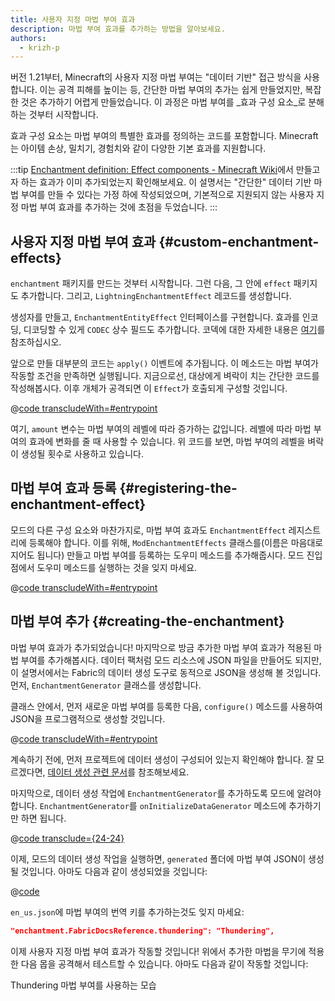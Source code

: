 ```yaml
---
title: 사용자 지정 마법 부여 효과
description: 마법 부여 효과를 추가하는 방법을 알아보세요.
authors:
  - krizh-p
---
```


버전 1.21부터, Minecraft의 사용자 지정 마법 부여는 "데이터 기반" 접근 방식을 사용합니다. 이는 공격 피해를 높이는 등, 간단한 마법 부여의 추가는 쉽게 만들었지만, 복잡한 것은 추가하기 어렵게 만들었습니다. 이 과정은 마법 부여를 _효과 구성 요소_로 분해하는 것부터 시작합니다.

효과 구성 요소는 마법 부여의 특별한 효과를 정의하는 코드를 포함합니다. Minecraft는 아이템 손상, 밀치기, 경험치와 같이 다양한 기본 효과를 지원합니다.

:::tip
[Enchantment definition: Effect components - Minecraft Wiki](https://minecraft.wiki/w/Enchantment_definition#Effect_components)에서 만들고자 하는 효과가 이미 추가되었는지 확인해보세요. 이 설명서는 "간단한" 데이터 기반 마법 부여를 만들 수 있다는 가정 하에 작성되었으며, 기본적으로 지원되지 않는 사용자 지정 마법 부여 효과를 추가하는 것에 초점을 두었습니다.
:::

## 사용자 지정 마법 부여 효과 {#custom-enchantment-effects}

`enchantment` 패키지를 만드는 것부터 시작합니다. 그런 다음, 그 안에 `effect` 패키지도 추가합니다. 그리고, `LightningEnchantmentEffect` 레코드를 생성합니다.

생성자를 만들고, `EnchantmentEntityEffect` 인터페이스를 구현합니다. 효과를 인코딩, 디코딩할 수 있게 `CODEC` 상수 필드도 추가합니다. 코덱에 대한 자세한 내용은 [여기](../codecs)를 참조하십시오.

앞으로 만들 대부분의 코드는 `apply()` 이벤트에 추가됩니다. 이 메소드는 마법 부여가 작동할 조건을 만족하면 실행됩니다. 지금으로선, 대상에게 벼락이 치는 간단한 코드를 작성해봅시다. 이후 개체가 공격되면 이 `Effect`가 호출되게 구성할 것입니다.

@[code transcludeWith=#entrypoint](@/reference/latest/src/main/java/com/example/docs/enchantment/effect/LightningEnchantmentEffect.java)

여기, `amount` 변수는 마법 부여의 레벨에 따라 증가하는 값입니다. 레벨에 따라 마법 부여의 효과에 변화를 줄 때 사용할 수 있습니다. 위 코드를 보면, 마법 부여의 레벨을 벼락이 생성될 횟수로 사용하고 있습니다.

## 마법 부여 효과 등록 {#registering-the-enchantment-effect}

모드의 다른 구성 요소와 마찬가지로, 마법 부여 효과도 `EnchantmentEffect` 레지스트리에 등록해야 합니다. 이를 위해, `ModEnchantmentEffects` 클래스를(이름은 마음대로 지어도 됩니다) 만들고 마법 부여를 등록하는 도우미 메소드를 추가해줍시다. 모드 진입점에서 도우미 메소드를 실행하는 것을 잊지 마세요.

@[code transcludeWith=#entrypoint](@/reference/latest/src/main/java/com/example/docs/enchantment/ModEnchantmentEffects.java)

## 마법 부여 추가 {#creating-the-enchantment}

마법 부여 효과가 추가되었습니다! 마지막으로 방금 추가한 마법 부여 효과가 적용된 마법 부여를 추가해봅시다. 데이터 팩처럼 모드 리소스에 JSON 파일을 만들어도 되지만, 이 설명서에서는 Fabric의 데이터 생성 도구로 동적으로 JSON을 생성해 볼 것입니다. 먼저, `EnchantmentGenerator` 클래스를 생성합니다.

클래스 안에서, 먼저 새로운 마법 부여를 등록한 다음, `configure()` 메소드를 사용하여 JSON을 프로그램적으로 생성할 것입니다.

@[code transcludeWith=#entrypoint](@/reference/latest/src/client/java/com/example/docs/datagen/EnchantmentGenerator.java)

계속하기 전에, 먼저 프로젝트에 데이터 생성이 구성되어 있는지 확인해야 합니다. 잘 모르겠다면, [데이터 생성 관련 문서](../data-generation/setup)를 참조해보세요.

마지막으로, 데이터 생성 작업에 `EnchantmentGenerator`를 추가하도록 모드에 알려야 합니다. `EnchantmentGenerator`를 `onInitializeDataGenerator` 메소드에 추가하기만 하면 됩니다.

@[code transclude={24-24}](@/reference/latest/src/client/java/com/example/docs/datagen/FabricDocsReferenceDataGenerator.java)

이제, 모드의 데이터 생성 작업을 실행하면, `generated` 폴더에 마법 부여 JSON이 생성될 것입니다. 아마도 다음과 같이 생성되었을 것입니다:

@[code](@/reference/latest/src/main/generated/data/fabric-docs-reference/enchantment/thundering.json)

`en_us.json`에 마법 부여의 번역 키를 추가하는것도 잊지 마세요:

```json
"enchantment.FabricDocsReference.thundering": "Thundering",
```

이제 사용자 지정 마법 부여 효과가 작동할 것입니다! 위에서 추가한 마법을 무기에 적용한 다음 몹을 공격해서 테스트할 수 있습니다. 아마도 다음과 같이 작동할 것입니다:

<VideoPlayer src="/assets/develop/enchantment-effects/thunder.webm">Thundering 마법 부여를 사용하는 모습</VideoPlayer>
